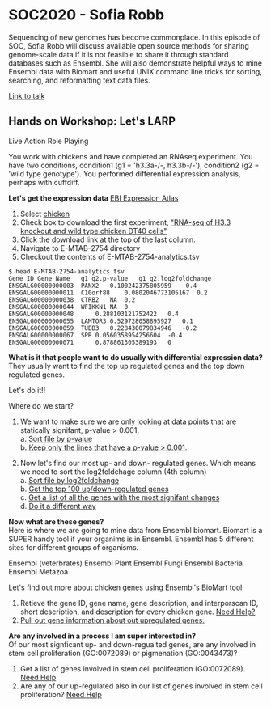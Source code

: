 # SOC2020 - Sofia Robb

Sequencing of new genomes has become commonplace. In this episode of SOC, Sofia Robb will discuss available open source methods for sharing genome-scale data if it is not feasible to share it through standard databases such as Ensembl. She will also demonstrate helpful ways to mine Ensembl data with Biomart and useful UNIX command line tricks for sorting, searching, and reformatting text data files.

[Link to talk]() 

## Hands on  Workshop: Let's LARP

Live Action Role Playing

You work with chickens and have completed an RNAseq experiment. You have two conditions, condition1 (g1 = 'h3.3a-/-, h3.3b-/-'), condition2 (g2 = 'wild type genotype'). You performed differential expression analysis, perhaps with cuffdiff. 

__Let's get the expression data__
[EBI Expression Atlas](https://www.ebi.ac.uk/gxa/home)

1. Select [chicken](https://www.ebi.ac.uk/gxa/experiments?experimentType=differential&species=gallus+gallus)
2. Check box to download the first experiment, ["RNA-seq of H3.3 knockout and wild type chicken DT40 cells"](https://www.ebi.ac.uk/gxa/experiments-content/E-MTAB-2754/resources/DifferentialSecondaryDataFiles.RnaSeq/analytics)
3. Click the download link at the top of the last column.
4. Navigate to E-MTAB-2754 directory
5. Checkout the contents of E-MTAB-2754-analytics.tsv 
```
$ head E-MTAB-2754-analytics.tsv
Gene ID	Gene Name	g1_g2.p-value	g1_g2.log2foldchange
ENSGALG00000000003	PANX2	0.100242375805959	-0.4
ENSGALG00000000011	C10orf88	0.0802046773105167	0.2
ENSGALG00000000038	CTRB2	NA	0.2
ENSGALG00000000044	WFIKKN1	NA	0
ENSGALG00000000048		0.288103121752422	0.4
ENSGALG00000000055	LAMTOR3	0.529728058895927	0.1
ENSGALG00000000059	TUBB3	0.228430079834946	-0.2
ENSGALG00000000067	SPR	0.0560358954256604	-0.4
ENSGALG00000000071		0.878861305389193	0
```

__What is it that people want to do usually with differential expression data?__  
They usually want to find the top up regulated genes and the top down regulated genes.

Let's do it!!

Where do we start?
1. We want to make sure we are only looking at data points that are statically signifant, p-value > 0.001.  
  a. [Sort file by p-value](sort_by_pvalue/README.md)  
  b. [Keep only the lines that have a p-value > 0.001](significant_only/README.md).  

2. Now let's find our most up- and down- regulated genes. Which means we need to sort the log2foldchage column (4th column)  
 a. [Sort file by log2foldchange](sort_log2fold/README.md)  
 b. [Get the top 100 up/down-regulated genes](sort_log2fold/README.md#get-the-extremes)   
 c. [Get a list of all the genes with the most signifant changes](sort_log2fold/README.md#most-signficant-changes)   
 d. [Do it a different way](sort_log2fold/README.md#other-way-to-do-the-same)   


__Now what are these genes?__  
Here is where we are going to mine data from Ensembl biomart. Biomart is a SUPER handy tool if your organims is in Ensembl. Ensembl has 5 different sites for different groups of organisms. 

Ensembl (veterbrates)
Ensembl Plant
Ensembl Fungi
Ensembl Bacteria
Ensembl Metazoa

Let's find out more about chicken genes using Ensembl's BioMart tool

1. Retieve the gene ID, gene name, gene description, and interporscan ID, short description, and description for every chicken gene. [Need Help?](biomart_get_gene_info/README.sh)
2. [Pull out gene information about out upregulated genes.](gene_info_upregulated/README.md)


__Are any involved in a process I am super interested in?__  
Of our most signficant up- and down-regualted genes, are any involved in stem cell proliferation (GO:0072089) or pigmenation (GO:0043473)?

1. Get a list of genes involved in stem cell proliferation (GO:0072089). [Need Help](biomart_get_gene_and_go_info/README.sh)
2. Are any of our up-regulated also in our list of genes involved in stem cell proliferation?  [Need Help](biomart_get_gene_and_go_info/README.sh#upregulated_and_stem_cell_proliferation)

